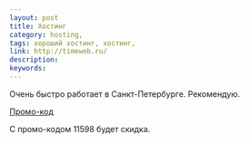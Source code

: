 ```yaml
---
layout: post
title: Хостинг
category: hosting, 
tags: хороший хостинг, хостинг, 
link: http://timeweb.ru/
description: 
keywords: 
---
```


<p>Очень быстро работает в Санкт-Петербурге. Рекомендую.</p>
<div class="hide panel panel-code"><div class="panel-heading"><p class="panel-title"><a class="local-link" data-toggle="collapse" href="#collapse_1">
	Промо-код
</a></p></div><div id="collapse_1" class="panel-collapse collapse"><div class="panel-body">
	<p>С промо-кодом 11598 будет скидка.</p>
</div></div></div>
